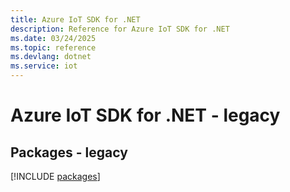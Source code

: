 ```yaml
---
title: Azure IoT SDK for .NET
description: Reference for Azure IoT SDK for .NET
ms.date: 03/24/2025
ms.topic: reference
ms.devlang: dotnet
ms.service: iot
---
```

# Azure IoT SDK for .NET - legacy
## Packages - legacy
[!INCLUDE [packages](iot-index.md)]